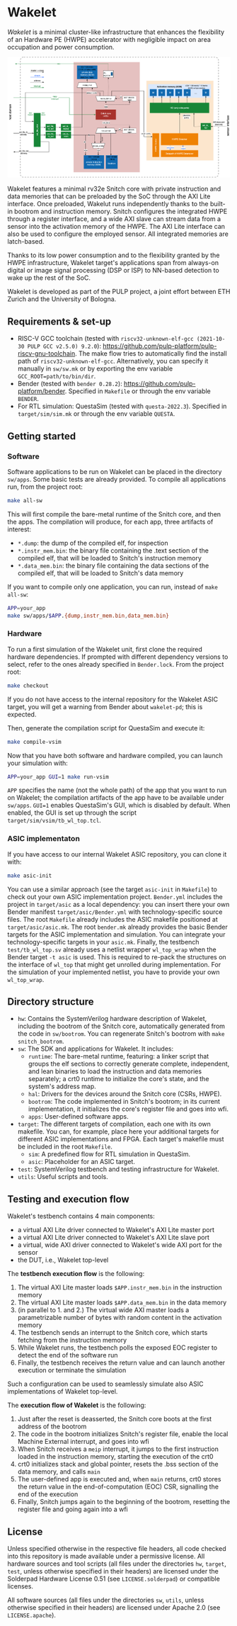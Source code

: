 # Wakelet

*Wakelet* is a minimal cluster-like infrastructure that enhances the flexibility of an Hardware PE (HWPE) accelerator with negligible impact on area occupation and power consumption.

![Wakelet architectural diagram](doc/wakelet_arch.png)

Wakelet features a minimal rv32e Snitch core with private instruction and data memories that can be preloaded by the SoC through the AXI Lite interface. Once preloaded, Wakelut runs independently thanks to the built-in bootrom and instruction memory.
Snitch configures the integrated HWPE through a register interface, and a wide AXI slave can stream data from a sensor into the activation memory of the HWPE. The AXI Lite interface can also be used to configure the employed sensor. All integrated memories are latch-based.

Thanks to its low power consumption and to the flexibility granted by the HWPE infrastructure, Wakelet target's applications span from always-on digital or image signal processing (DSP or ISP) to NN-based detection to wake up the rest of the SoC.

Wakelet is developed as part of the PULP project, a joint effort between ETH Zurich and the University of Bologna.

## Requirements & set-up

- RISC-V GCC toolchain (tested with `riscv32-unknown-elf-gcc (2021-10-30 PULP GCC v2.5.0) 9.2.0`): https://github.com/pulp-platform/pulp-riscv-gnu-toolchain. The make flow tries to automatically find the install path of `riscv32-unknown-elf-gcc`. Alternatively, you can specify it manually in `sw/sw.mk` or by exporting the env variable `GCC_ROOT=path/to/bin/dir`.
- Bender (tested with `bender 0.28.2`): https://github.com/pulp-platform/bender. Specified in `Makefile` or through the env variable `BENDER`.
- For RTL simulation: QuestaSim (tested with `questa-2022.3`). Specified in `target/sim/sim.mk` or through the env variable `QUESTA`.

## Getting started

### Software
Software applications to be run on Wakelet can be placed in the directory `sw/apps`. Some basic tests are already provided.
To compile all applications run, from the project root:
```bash
make all-sw
```
This will first compile the bare-metal runtime of the Snitch core, and then the apps. The compilation will produce, for each app, three artifacts of interest:
- `*.dump`: the dump of the compiled elf, for inspection
- `*.instr_mem.bin`: the binary file containing the .text section of the compiled elf, that will be loaded to Snitch's instruction memory
- `*.data_mem.bin`: the binary file containing the data sections of the compiled elf, that will be loaded to Snitch's data memory

If you want to compile only one application, you can run, instead of `make all-sw`:
```bash
APP=your_app
make sw/apps/$APP.{dump,instr_mem.bin,data_mem.bin}
```

### Hardware
To run a first simulation of the Wakelet unit, first clone the required hardware dependencies. If prompted with different dependency versions to select, refer to the ones already specified in `Bender.lock`. From the project root:
```bash
make checkout
```
If you do not have access to the internal repository for the Wakelet ASIC target, you will get a warning from Bender about `wakelet-pd`; this is expected.

Then, generate the compilation script for QuestaSim and execute it:
```bash
make compile-vsim
```

Now that you have both software and hardware compiled, you can launch your simulation with:
```bash
APP=your_app GUI=1 make run-vsim
```
`APP` specifies the name (not the whole path) of the app that you want to run on Wakelet; the compilation artifacts of the app have to be available under `sw/apps`. `GUI=1` enables QuestaSim's GUI, which is disabled by default. When enabled, the GUI is set up through the script `target/sim/vsim/tb_wl_top.tcl`.

### ASIC implementaton
If you have access to our internal Wakelet ASIC repository, you can clone it with:
```bash
make asic-init
```
You can use a similar approach (see the target `asic-init` in `Makefile`) to check out your own ASIC implementation project.
`Bender.yml` includes the project in `target/asic` as a local dependency: you can insert there your own Bender manifest `target/asic/Bender.yml` with technology-specific source files.
The root `Makefile` already includes the ASIC makefile positioned at `target/asic/asic.mk`. The root `bender.mk` already provides the basic Bender targets for the ASIC implementation and simulation. You can integrate your technology-specific targets in your `asic.mk`.
Finally, the testbench `test/tb_wl_top.sv` already uses a netlist wrapper `wl_top_wrap` when the Bender target `-t asic` is used. This is required to re-pack the structures on the interface of `wl_top` that might get unrolled during implementation. For the simulation of your implemented netlist, you have to provide your own `wl_top_wrap`.


## Directory structure
- `hw`: Contains the SystemVerilog hardware description of Wakelet, including the bootrom of the Snitch core, automatically generated from the code in `sw/bootrom`. You can regenerate Snitch's bootrom with `make snitch_bootrom`.
- `sw`: The SDK and applications for Wakelet. It includes:
    - `runtime`: The bare-metal runtime, featuring: a linker script that groups the elf sections to correctly generate complete, independent, and lean binaries to load the instruction and data memories separately; a crt0 runtime to initialize the core's state, and the system's address map.
    - `hal`: Drivers for the devices around the Snitch core (CSRs, HWPE).
    - `bootrom`: The code implemented in Snitch's bootrom; in its current implementation, it initializes the core's register file and goes into wfi.
    - `apps`: User-defined software apps.
- `target`: The different targets of compilation, each one with its own makefile. You can, for example, place here your additional targets for different ASIC implementations and FPGA. Each target's makefile must be included in the root `Makefile`.
    - `sim`: A predefined flow for RTL simulation in QuestaSim.
    - `asic`: Placeholder for an ASIC target.
- `test`: SystemVerilog testbench and testing infrastructure for Wakelet.
- `utils`: Useful scripts and tools.

## Testing and execution flow

Wakelet's testbench contains 4 main components:
- a virtual AXI Lite driver connected to Wakelet's AXI Lite master port
- a virtual AXI Lite driver connected to Wakelet's AXI Lite slave port
- a virtual, wide AXI driver connected to Wakelet's wide AXI port for the sensor
- the DUT, i.e., Wakelet top-level

The **testbench execution flow** is the following:
1. The virtual AXI Lite master loads `$APP.instr_mem.bin` in the instruction memory
2. The virtual AXI Lite master loads `$APP.data_mem.bin` in the data memory
3. (in parallel to 1. and 2.) The virtual wide AXI master loads a parametrizable number of bytes with random content in the activation memory
4. The testbench sends an interrupt to the Snitch core, which starts fetching from the instruction memory
5. While Wakelet runs, the testbench polls the exposed EOC register to detect the end of the software run
6. Finally, the testbench receives the return value and can launch another execution or terminate the simulation

Such a configuration can be used to seamlessly simulate also ASIC implementations of Wakelet top-level.

The **execution flow of Wakelet** is the following:
1. Just after the reset is deasserted, the Snitch core boots at the first address of the bootrom
2. The code in the bootrom initializes Snitch's register file, enable the local Machine External interrupt, and goes into wfi
3. When Snitch receives a `meip` interrupt, it jumps to the first instruction loaded in the instruction memory, starting the execution of the crt0
4. crt0 initializes stack and global pointer, resets the .bss section of the data memory, and calls `main`
5. The user-defined app is executed and, when `main` returns, crt0 stores the return value in the end-of-computation (EOC) CSR, signalling the end of the execution
6. Finally, Snitch jumps again to the beginning of the bootrom, resetting the register file and going again into a wfi

## License

Unless specified otherwise in the respective file headers, all code checked into this repository is made available under a permissive license. All hardware sources and tool scripts (all files under the directories `hw`, `target`, `test`, unless otherwise specified in their headers) are licensed under the Solderpad Hardware License 0.51 (see `LICENSE.solderpad`) or compatible licenses. 

All software sources (all files under the directories `sw`, `utils`, unless otherwise specified in their headers) are licensed under Apache 2.0 (see `LICENSE.apache`).
